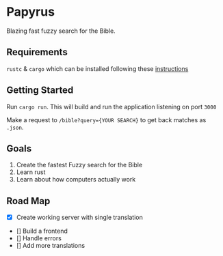 # Papyrus
Blazing fast fuzzy search for the Bible.

## Requirements
`rustc` & `cargo` which can be installed following these [instructions]

## Getting Started
Run `cargo run`. This will build and run the application listening on port `3000`

Make a request to `/bible?query={YOUR SEARCH}` to get back matches as `.json`.

## Goals
1. Create the fastest Fuzzy search for the Bible
2. Learn rust
3. Learn about how computers actually work

## Road Map
- [x] Create working server with single translation
- [] Build a frontend
- [] Handle errors
- [] Add more translations

[instructions]: https://doc.rust-lang.org/cargo/getting-started/installation.html
[rust]: https://www.rust-lang.org/